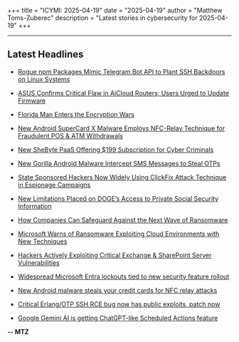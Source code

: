 +++
title = "ICYMI: 2025-04-19"
date = "2025-04-19"
author = "Matthew Toms-Zuberec"
description = "Latest stories in cybersecurity for 2025-04-19"
+++

---------------------------------------------------------------------------
## Latest Headlines
- [Rogue npm Packages Mimic Telegram Bot API to Plant SSH Backdoors on Linux Systems](https://thehackernews.com/2025/04/rogue-npm-packages-mimic-telegram-bot.html)

- [ASUS Confirms Critical Flaw in AiCloud Routers; Users Urged to Update Firmware](https://thehackernews.com/2025/04/asus-confirms-critical-flaw-in-aicloud.html)

- [Florida Man Enters the Encryption Wars](https://www.wired.com/story/florida-man-enters-the-encryption-wars/)

- [New Android SuperCard X Malware Employs NFC-Relay Technique for Fraudulent POS & ATM Withdrawals](https://cybersecuritynews.com/new-android-supercard-x-malware-employs-nfc-relay-technique/)

- [New SheByte PaaS Offering $199 Subscription for Cyber Criminals](https://cybersecuritynews.com/new-shebyte-paas-offering-199-subscription/)

- [New Gorilla Android Malware Intercept SMS Messages to Steal OTPs](https://cybersecuritynews.com/new-gorilla-android-malware-intercept-sms-messages/)

- [State Sponsored Hackers Now Widely Using ClickFix Attack Technique in Espionage Campaigns](https://cybersecuritynews.com/state-sponsored-hackers-now-widely-using-clickfix-attack/)

- [New Limitations Placed on DOGE’s Access to Private Social Security Information](https://cybersecuritynews.com/restrictions-imposed-to-doge/)

- [How Companies Can Safeguard Against the Next Wave of Ransomware](https://cybersecuritynews.com/how-companies-can-safeguard-against-the-next-wave-of-ransomware/)

- [Microsoft Warns of Ransomware Exploiting Cloud Environments with New Techniques](https://cybersecuritynews.com/microsoft-warns-of-ransomware-exploiting-cloud-environments/)

- [Hackers Actively Exploiting Critical Exchange & SharePoint Server Vulnerabilities](https://cybersecuritynews.com/exchange-sharepoint-server-vulnerabilities/)

- [Widespread Microsoft Entra lockouts tied to new security feature rollout](https://www.bleepingcomputer.com/news/microsoft/widespread-microsoft-entra-lockouts-tied-to-new-security-feature-rollout/)

- [New Android malware steals your credit cards for NFC relay attacks](https://www.bleepingcomputer.com/news/security/supercard-x-android-malware-use-stolen-cards-in-nfc-relay-attacks/)

- [Critical Erlang/OTP SSH RCE bug now has public exploits, patch now](https://www.bleepingcomputer.com/news/security/public-exploits-released-for-critical-erlang-otp-ssh-flaw-patch-now/)

- [Google Gemini AI is getting ChatGPT-like Scheduled Actions feature](https://www.bleepingcomputer.com/news/artificial-intelligence/google-gemini-ai-is-getting-chatgpt-like-scheduled-actions-feature/)

**-- MTZ**